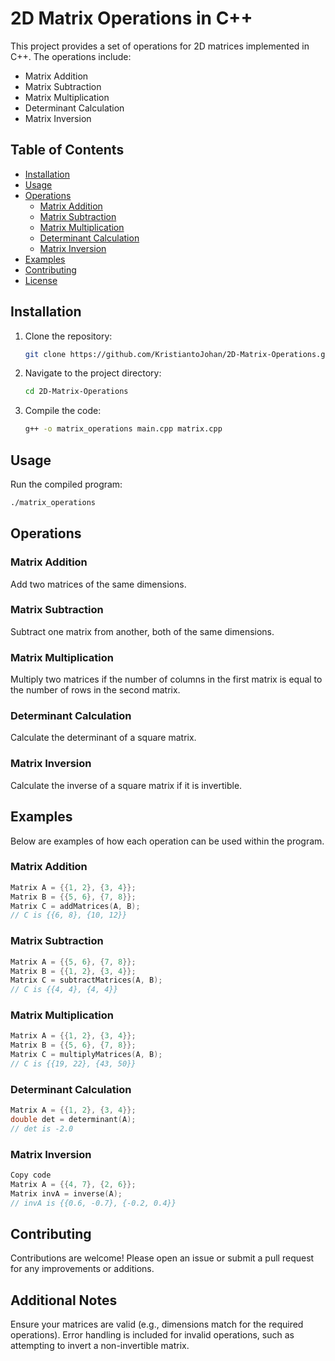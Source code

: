 # 2D Matrix Operations in C++

This project provides a set of operations for 2D matrices implemented in C++. The operations include:

- Matrix Addition
- Matrix Subtraction
- Matrix Multiplication
- Determinant Calculation
- Matrix Inversion

## Table of Contents

- [Installation](#installation)
- [Usage](#usage)
- [Operations](#operations)
  - [Matrix Addition](#matrix-addition)
  - [Matrix Subtraction](#matrix-subtraction)
  - [Matrix Multiplication](#matrix-multiplication)
  - [Determinant Calculation](#determinant-calculation)
  - [Matrix Inversion](#matrix-inversion)
- [Examples](#examples)
- [Contributing](#contributing)
- [License](#license)

## Installation

1. Clone the repository:
    ```sh
    git clone https://github.com/KristiantoJohan/2D-Matrix-Operations.git
    ```

2. Navigate to the project directory:
    ```sh
    cd 2D-Matrix-Operations
    ```

3. Compile the code:
    ```sh
    g++ -o matrix_operations main.cpp matrix.cpp
    ```

## Usage

Run the compiled program:
```sh
./matrix_operations
```

## Operations

### Matrix Addition
Add two matrices of the same dimensions.

### Matrix Subtraction
Subtract one matrix from another, both of the same dimensions.

### Matrix Multiplication
Multiply two matrices if the number of columns in the first matrix is equal to the number of rows in the second matrix.

### Determinant Calculation
Calculate the determinant of a square matrix.

### Matrix Inversion
Calculate the inverse of a square matrix if it is invertible.

## Examples
Below are examples of how each operation can be used within the program.

### Matrix Addition
```cpp
Matrix A = {{1, 2}, {3, 4}};
Matrix B = {{5, 6}, {7, 8}};
Matrix C = addMatrices(A, B);
// C is {{6, 8}, {10, 12}}
```
### Matrix Subtraction
```cpp
Matrix A = {{5, 6}, {7, 8}};
Matrix B = {{1, 2}, {3, 4}};
Matrix C = subtractMatrices(A, B);
// C is {{4, 4}, {4, 4}}
```

### Matrix Multiplication
```cpp
Matrix A = {{1, 2}, {3, 4}};
Matrix B = {{5, 6}, {7, 8}};
Matrix C = multiplyMatrices(A, B);
// C is {{19, 22}, {43, 50}}
```

### Determinant Calculation
```cpp
Matrix A = {{1, 2}, {3, 4}};
double det = determinant(A);
// det is -2.0
```

### Matrix Inversion
```cpp
Copy code
Matrix A = {{4, 7}, {2, 6}};
Matrix invA = inverse(A);
// invA is {{0.6, -0.7}, {-0.2, 0.4}}
```

## Contributing
Contributions are welcome! Please open an issue or submit a pull request for any improvements or additions.

## Additional Notes
Ensure your matrices are valid (e.g., dimensions match for the required operations).
Error handling is included for invalid operations, such as attempting to invert a non-invertible matrix.
